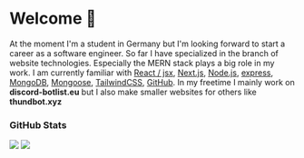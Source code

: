 # Welcome 👋 

At the moment I'm a student in Germany but I'm looking forward to start a career as a software engineer. So far I have specialized in the branch of website technologies. Especially the MERN stack plays a big role in my work.
I am currently familiar with <a href="https://reactjs.org/">React / jsx</a>, <a href="https://nextjs.org/">Next.js</a>, <a href="https://nodejs.org/en/">Node.js</a>, <a href="https://www.npmjs.com/package/express">express</a>, <a href="https://www.mongodb.com/">MongoDB</a>, <a href="https://www.npmjs.com/package/mongoose">Mongoose</a>, <a href="https://tailwindcss.com/">TailwindCSS</a>, <a href="https://github.com">GitHub</a>.
In my freetime I mainly work on **discord-botlist.eu** but I also make smaller websites for others like **thundbot.xyz**

### GitHub Stats
<div style="diyplay: flex;">
  <img src="https://github-readme-stats.vercel.app/api?username=flamexdev&show_icons=true&theme=radical" />
  <img src="https://github-readme-stats.vercel.app/api/top-langs/?username=flamexdev&layout=compact&theme=radical" />
</div>
